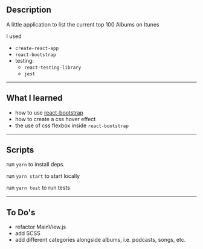 ## Description
A little application to list the current top 100 Albums on Itunes

I used
- `create-react-app`
- `react-bootstrap`
- testing:
  * `react-testing-library`
  * `jest`

---
## What I learned
- how to use [react-bootstrap](https://react-bootstrap.github.io/)
- how to create a css hover effect
- the use of css flexbox inside `react-bootstrap`
---
## Scripts

run `yarn` to install deps.

run `yarn start` to start locally

run `yarn test` to run tests

---

## To Do's
- refactor MainView.js
- add SCSS
- add different categories alongside albums, i.e. podcasts, songs, etc.
